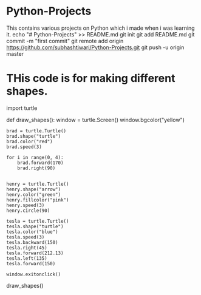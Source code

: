 # Python-Projects
This contains various projects on Python which i made when i was learning it.
echo "# Python-Projects" >> README.md
git init
git add README.md
git commit -m "first commit"
git remote add origin https://github.com/subhashtiwari/Python-Projects.git
git push -u origin master

# THis code is for making different shapes.

import turtle

def draw_shapes():
    window = turtle.Screen()
    window.bgcolor("yellow")

    brad = turtle.Turtle()
    brad.shape("turtle")
    brad.color("red")
    brad.speed(3)

    for i in range(0, 4):    
        brad.forward(170)
        brad.right(90)
    

    henry = turtle.Turtle()
    henry.shape("arrow")
    henry.color("green")
    henry.fillcolor("pink")
    henry.speed(3)
    henry.circle(90)

    tesla = turtle.Turtle()
    tesla.shape("turtle")
    tesla.color("blue")
    tesla.speed(3)
    tesla.backward(150)
    tesla.right(45)
    tesla.forward(212.13)
    tesla.left(135)
    tesla.forward(150)
    
    window.exitonclick()

draw_shapes()
